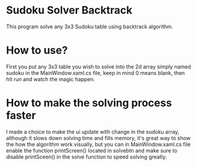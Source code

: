 # Sudoku Solver Backtrack
This program solve any 3x3 Sudoku table using backtrack algorithm.
# How to use?
First you put any 3x3 table you wish to solve into the 2d array simply named sudoku in the MainWindow.xaml.cs file, keep in mind 0 means blank, then hit run and watch the magic happen.
# How to make the solving process faster
I made a choice to make the ui update with change in the sudoku array, although it slows down solving time and fills memory, it's great way to show the how the algorithm work visually, but you can in MainWindow.xaml.cs file enable the function printScreen() located in solvebtn and make sure to disable printSceen() in the solve function to speed solving greatly.
